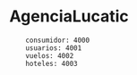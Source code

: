 # AgenciaLucatic

        consumidor: 4000
        usuarios: 4001
        vuelos: 4002
        hoteles: 4003


